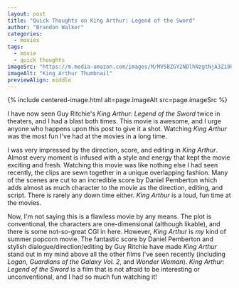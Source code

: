 ```yaml
---
layout: post
title: "Quick Thoughts on King Arthur: Legend of the Sword"
author: "Brandon Walker"
categories:
  - movies
tags:
  - movie
  - quick thoughts
imageSrc: "https://m.media-amazon.com/images/M/MV5BZGY2NDlhNzgtNjA3Zi00OWIxLTk4ODItYTYyZDczNDJiZmFiXkEyXkFqcGdeQXVyNTc3MjUzNTI@._V1_.jpg"
imageAlt: "King Arthur Thumbnail"
previewAlign: middle
---
```


{% include centered-image.html alt=page.imageAlt src=page.imageSrc %}

I have now seen Guy Ritchie's _King Arthur: Legend of the Sword_ twice in theaters, and I had a blast both times. This movie is awesome, and I urge anyone who happens upon this post to give it a shot. Watching _King Arthur_ was the most fun I've had at the movies in a long time.

I was very impressed by the direction, score, and editing in _King Arthur_. Almost every moment is infused with a style and energy that kept the movie exciting and fresh. Watching this movie was like nothing else I had seen recently, the clips are sewn together in a unique overlapping fashion. Many of the scenes are cut to an incredible score by Daniel Pemberton which adds almost as much character to the movie as the direction, editing, and script. There is rarely any down time either. _King Arthur_ is a loud, fun time at the movies.

Now, I'm not saying this is a flawless movie by any means. The plot is conventional, the characters are one-dimensional (although likable), and there is some not-so-great CGI in here. However, _King Arthur_ is _my_ kind of summer popcorn movie. The fantastic score by Daniel Pemberton and stylish dialogue/direction/editing by Guy Ritchie have made _King Arthur_ stand out in my mind above all the other films I've seen recently (including _Logan_, _Guardians of the Galaxy Vol. 2_, and _Wonder Woman_). _King Arthur: Legend of the Sword_ is a film that is not afraid to be interesting or unconventional, and I had so much fun watching it!
